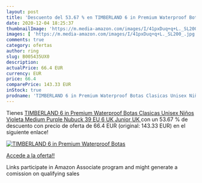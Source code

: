 ```yaml
---
layout: post
title: 'Descuento del 53.67 % en TIMBERLAND 6 in Premium Waterproof Botas'
date: 2020-12-04 18:25:37
thumbnailImage: 'https://m.media-amazon.com/images/I/41pxDuq+q+L._SL200_.jpg'
images: [ 'https://m.media-amazon.com/images/I/41pxDuq+q+L._SL200_.jpg' ]
comments: true
category: ofertas
author: ring
slug: B005435UX0
description:
actualPrice: 66.4 EUR
currency: EUR
price: 66.4
comparePrice: 143.33 EUR
inStock: true
prodname: 'TIMBERLAND 6 in Premium Waterproof Botas Clasicas Unisex Niños  Violeta  Medium Purple Nubuck   39 EU  6 UK  Junior  UK '
---
```


Tienes [TIMBERLAND 6 in Premium Waterproof Botas Clasicas Unisex Niños  Violeta  Medium Purple Nubuck   39 EU  6 UK  Junior  UK ](https://www.amazon.es/dp/B005435UX0/?tag=tolees-21) con un 53.67 % de descuento con precio de oferta de 66.4 EUR (original: 143.33 EUR) en el siguiente enlace!

[![TIMBERLAND 6 in Premium Waterproof Botas](https://m.media-amazon.com/images/I/41pxDuq+q+L._SL200_.jpg)](https://www.amazon.es/dp/B005435UX0/?tag=tolees-21)

[Accede a la oferta!!](https://www.amazon.es/dp/B005435UX0/?tag=tolees-21)

Links participate in Amazon Associate program and might generate a comission on qualifying sales


